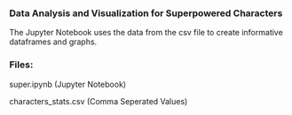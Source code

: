 ### Data Analysis and Visualization for Superpowered Characters
The Jupyter Notebook uses the data from the csv file to create informative dataframes and graphs.

### Files:
super.ipynb (Jupyter Notebook)

characters_stats.csv (Comma Seperated Values)
